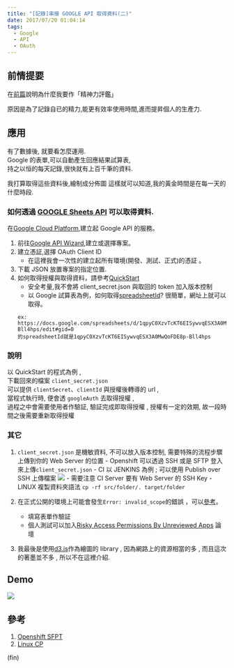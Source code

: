 ```yaml
---
title: "[記錄]串接 GOOGLE API 取得資料(二)"
date: 2017/07/20 01:04:14
tags:
  - Google
  - API
  - OAuth
---
```


## 前情提要

在[前篇](https://blog.marsen.me/2017/07/14/google_api_auth_1/)說明為什麼我要作「精神力評鑑」

原因是為了記錄自已的精力,能更有效率使用時間,進而提昇個人的生產力.

## 應用

有了數據後, 就要看怎麼運用.  
Google 的表單,可以自動產生回應結果試算表,  
持之以恒的每天記錄,很快就有上百千筆的資料.

我打算取得這些資料後,繪制成分佈圖
這樣就可以知道,我的黃金時間是在每一天的什麼時段.

### 如何透過 [GOOGLE Sheets API](https://developers.google.com/sheets/api/reference/rest/) 可以取得資料.

在[Google Cloud Platform](https://cloud.google.com/?hl=zh-tw),建立起 Google API 的服務。

1. 前往[Google API Wizard](https://console.developers.google.com/start/api?id=sheets.googleapis.com),建立或選擇專案。
2. 建立憑証,選擇 OAuth Client ID
   - 在這裡我會一次性的建立起所有環境(開發、測試、正式)的憑証 。
3. 下載 JSON 放置專案的指定位置.
4. 如何取得授權與取得資料，請參考[QuickStart](https://developers.google.com/sheets/api/quickstart/nodejs)
   - 安全考量,我不會將 client_secret.json 與取回的 token 加入版本控制
   - 以 Google 試算表為例，如何取得[spreadsheetId](https://developers.google.com/sheets/api/guides/concepts)? 很簡單，網址上就可以取得。
   ```
   ex:
   https://docs.google.com/spreadsheets/d/1qpyC0XzvTcKT6EISywvqESX3A0MwQoFDE8p-Bll4hps/edit#gid=0
   的spreadsheetId就是1qpyC0XzvTcKT6EISywvqESX3A0MwQoFDE8p-Bll4hps
   ```

### 說明

以 QuickStart 的程式為例 ,  
下載回來的檔案 `client_secret.json`  
可以提供 `clientSecret`、`clientId` 與授權後轉導的 url ,  
當程式執行時, 便會透 `googleAuth` 去取得授權 ,  
過程之中會需要使用者作驗証, 驗証完成即取得授權 ,
授權有一定的效期, 故一段時間之後需要重新取得授權

### 其它

1. `client_secret.json` 是機敏資料, 不可以放入版本控制, 需要特殊的流程步驟上傳到你的 Web Server 的位置 - Openshift 可以透過 SSH 或是 SFTP 登入來上傳`client_secret.json` - CI 以 JENKINS 為例 ; 可以使用 Publish over SSH 上傳檔案
   ![](https://i.imgur.com/Fo4Ml5M.jpg) - 需要注意 CI Server 要有 Web Server 的 SSH Key - LINUX 複製資料夾語法 `cp -rf src/folder/. target/folder`

2. 在正式公開的環境上可能會發生`Error: invalid_scope`的錯誤 ，可以[參考](https://support.google.com/code/contact/oauth_app_verification?id=705847791246&client=705847791246-l20jeqj1ncv2vffaki70ing4c8cda2r1.apps.googleusercontent.com&query=https://www.googleapis.com/auth/spreadsheets.readonly)。

   - 填寫表單作驗証
   - 個人測試可以加入[Risky Access Permissions By Unreviewed Apps](https://groups.google.com/forum/#!forum/risky-access-by-unreviewed-apps) 論壇

3. 我最後是使用[d3.js](https://d3js.org/)作為繪圖的 library , 因為網路上的資源相當的多 , 而且這次的著墨並不多 , 所以不在這裡介紹.

## Demo

![](https://i.imgur.com/8FYzhdg.gif)

## 參考

1. [Openshift SFPT](https://blog.openshift.com/using-filezilla-and-sftp-on-windows-with-openshift/)
2. [Linux CP](https://www.phpini.com/linux/cp-force-copy)

(fin)
